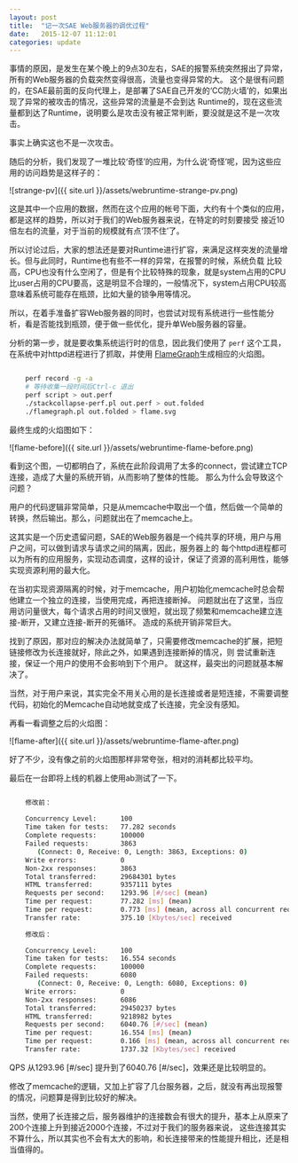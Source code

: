 ```yaml
---
layout: post
title:  "记一次SAE Web服务器的调优过程"
date:   2015-12-07 11:12:01
categories: update
---
```



事情的原因，是发生在某个晚上的9点30左右，SAE的报警系统突然报出了异常，所有的Web服务器的负载突然变得很高，流量也变得异常的大。
这个是很有问题的，在SAE最前面的反向代理上，是部署了SAE自己开发的‘CC防火墙’的，如果出现了异常的被攻击的情况，这些异常的流量是不会到达
Runtime的，现在这些流量都到达了Runtime，说明要么是攻击没有被正常判断，要没就是这不是一次攻击。

事实上确实这也不是一次攻击。

随后的分析，我们发现了一堆比较‘奇怪’的应用，为什么说‘奇怪’呢，因为这些应用的访问趋势是这样子的：

![strange-pv]({{ site.url }}/assets/webruntime-strange-pv.png)

这是其中一个应用的数据，然而在这个应用的帐号下面，大约有十个类似的应用，都是这样的趋势，所以对于我们的Web服务器来说，在特定的时刻要接受
接近10倍左右的流量，对于当前的规模就有点‘顶不住’了。

所以讨论过后，大家的想法还是要对Runtime进行扩容，来满足这样突发的流量增长。但与此同时，Runtime也有些不一样的异常，在报警的时候，系统负载
比较高，CPU也没有什么空闲了，但是有个比较特殊的现象，就是system占用的CPU比user占用的CPU要高，这是明显不合理的，一般情况下，system占用CPU较高
意味着系统可能存在瓶颈，比如大量的锁争用等情况。

所以，在着手准备扩容Web服务器的同时，也尝试对现有系统进行一些性能分析，看是否能找到瓶颈，便于做一些优化，提升单Web服务器的容量。

分析的第一步，就是要收集系统运行时的信息，因此我们使用了 `perf` 这个工具，在系统中对httpd进程进行了抓取，并使用
[FlameGraph](https://github.com/brendangregg/FlameGraph)生成相应的火焰图。

```bash

    perf record -g -a
    # 等待收集一段时间后Ctrl-c 退出
    perf script > out.perf
    ./stackcollapse-perf.pl out.perf > out.folded
    ./flamegraph.pl out.folded > flame.svg

```


最终生成的火焰图如下：

![flame-before]({{ site.url }}/assets/webruntime-flame-before.png)

看到这个图，一切都明白了，系统在此阶段调用了太多的connect，尝试建立TCP连接，造成了大量的系统开销，从而影响了整体的性能。
那么为什么会导致这个问题？

用户的代码逻辑非常简单，只是从memcache中取出一个值，然后做一个简单的转换，然后输出。那么，问题就出在了memcache上。

这其实是一个历史遗留问题，SAE的Web服务器是一个纯共享的环境，用户与用户之间，可以做到请求与请求之间的隔离，因此，服务器上的
每个httpd进程都可以为所有的应用服务，实现动态调度，这样的设计，保证了资源的高利用性，能够实现资源利用的最大化。

在当初实现资源隔离的时候，对于memcache，用户初始化memcache时总会帮他建立一个独立的连接，当使用完成，再把连接断掉。
问题就出在了这里，当应用访问量很大，每个请求占用的时间又很短，就出现了频繁和memcache建立连接-断开，又建立连接-断开的死循环。
造成的系统开销非常巨大。

找到了原因，那对应的解决办法就简单了，只需要修改memcache的扩展，把短链接修改为长连接就好，除此之外，如果遇到连接断掉的情况，则
尝试重新连接，保证一个用户的使用不会影响到下个用户。
就这样，最突出的问题就基本解决了。

当然，对于用户来说，其实完全不用关心用的是长连接或者是短连接，不需要调整代码，初始化的Memcache自动地就变成了长连接，完全没有感知。

再看一看调整之后的火焰图：

![flame-after]({{ site.url }}/assets/webruntime-flame-after.png)

好了不少，没有像之前的火焰图那样非常夸张，相对的消耗都比较平均。

最后在一台即将上线的机器上使用ab测试了一下。

```bash

	修改前：
	
	Concurrency Level:      100
	Time taken for tests:   77.282 seconds
	Complete requests:      100000
	Failed requests:        3863
	   (Connect: 0, Receive: 0, Length: 3863, Exceptions: 0)
	Write errors:           0
	Non-2xx responses:      3863
	Total transferred:      29684301 bytes
	HTML transferred:       9357111 bytes
	Requests per second:    1293.96 [#/sec] (mean)
	Time per request:       77.282 [ms] (mean)
	Time per request:       0.773 [ms] (mean, across all concurrent requests)
	Transfer rate:          375.10 [Kbytes/sec] received
	
	修改后：

	Concurrency Level:      100
	Time taken for tests:   16.554 seconds
	Complete requests:      100000
	Failed requests:        6080
	   (Connect: 0, Receive: 0, Length: 6080, Exceptions: 0)
	Write errors:           0
	Non-2xx responses:      6086
	Total transferred:      29450237 bytes
	HTML transferred:       9218982 bytes
	Requests per second:    6040.76 [#/sec] (mean)
	Time per request:       16.554 [ms] (mean)
	Time per request:       0.166 [ms] (mean, across all concurrent requests)
	Transfer rate:          1737.32 [Kbytes/sec] received
```

QPS 从1293.96 [#/sec] 提升到了6040.76 [#/sec]，效果还是比较明显的。

修改了memcache的逻辑，又加上扩容了几台服务器，之后，就没有再出现报警的情况，问题算是得到比较好的解决。

当然，使用了长连接之后，服务器维护的连接数会有很大的提升，基本上从原来了200个连接上升到接近2000个连接，不过对于我们的服务器来说，
这些连接其实不算什么，所以其实也不会有太大的影响，和长连接带来的性能提升相比，还是相当值得的。
